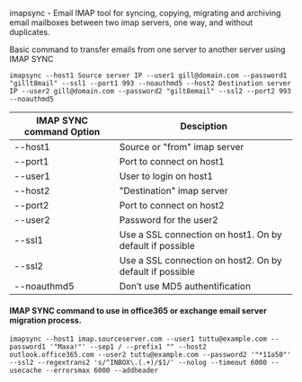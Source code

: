 
imapsync - Email IMAP tool for syncing, copying, migrating and archiving email mailboxes between two imap servers, one way, and without  duplicates.

Basic command to transfer emails from one server to another server using IMAP SYNC

```
imapsync --host1 Source server IP --user1 gill@domain.com --password1 "gillt8mail" --ssl1 --port1 993 --noauthmd5 --host2 Destination server IP --user2 gill@domain.com --password2 "gilt8email" --ssl2 --port2 993 --noauthmd5

```

| IMAP SYNC command Option  | Desciption|
---------|-----------
--host1  |  Source or "from" imap server
--port1  |  Port to connect on host1
--user1  |  User to login on host1
--host2  |  "Destination" imap server
--port2  |  Port to connect on host2
--user2  |  Password for the user2
--ssl1   |  Use a SSL connection on host1. On by default if possible
--ssl2   |  Use a SSL connection on host2. On by default if possible
--noauthmd5 | Don’t use MD5 authentification



#### IMAP SYNC command to use in office365 or exchange email server migration process.

```
imapsync --host1 imap.sourceserver.com --user1 tuttu@example.com --password1 '"Maxa!"' --sep1 / --prefix1 "" --host2 outlook.office365.com --user2 tuttu@example.com --password2 '"*11a50"' --ssl2 --regextrans2 's/^INBOX\.(.+)/$1/' --nolog --timeout 6000 --usecache --errorsmax 6000 --addheader
```
